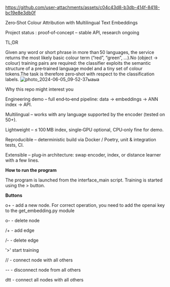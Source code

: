 https://github.com/user-attachments/assets/c04c43d8-b3db-414f-8418-bc19e8e3db0f




Zero‑Shot Colour Attribution with Multilingual Text Embeddings

Project status : proof‑of‑concept – stable API, research ongoing

TL;DR

Given any word or short phrase in more than 50 languages, the service returns the most likely basic colour term (“red”, “green”, …).No (object → colour) training pairs are required: the classifier exploits the semantic structure of a pre‑trained language model and a tiny set of colour tokens.The task is therefore zero‑shot with respect to the classification labels.
![photo_2024-06-05_09-52-37ыаыа](https://github.com/user-attachments/assets/b16b2267-4402-44e4-9e50-042723019b9d)

Why this repo might interest you

Engineering demo – full end‑to‑end pipeline: data → embeddings → ANN index → API.

Multilingual – works with any language supported by the encoder (tested on 50+).

Lightweight – ≤ 100 MB index, single‑GPU optional, CPU‑only fine for demo.

Reproducible – deterministic build via Docker / Poetry, unit & integration tests, CI.

Extensible – plug‑in architecture: swap encoder, index, or distance learner with a few lines.




**How to run the program**


The program is launched from the interface_main script. Training is started using the > button.

**Buttons**

o+ - add a new node. For correct operation, you need to add the openai key to the get_embedding.py module

o- - delete node

/+ - add edge

/- - delete edge

'>' start training

// - connect node with all others

-- - disconnect node from all others

dtt - connect all nodes with all others
